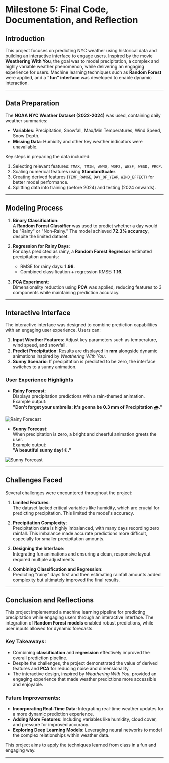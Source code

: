 # Milestone 5: Final Code, Documentation, and Reflection

## Introduction  
This project focuses on predicting NYC weather using historical data and building an interactive interface to engage users. Inspired by the movie **Weathering With You**, the goal was to model precipitation, a complex and highly variable weather phenomenon, while delivering an engaging experience for users. Machine learning techniques such as **Random Forest** were applied, and a **"fun" interface** was developed to enable dynamic interaction.

---

## Data Preparation  

The **NOAA NYC Weather Dataset (2022-2024)** was used, containing daily weather summaries:  
- **Variables**: Precipitation, Snowfall, Max/Min Temperatures, Wind Speed, Snow Depth.  
- **Missing Data**: Humidity and other key weather indicators were unavailable.

Key steps in preparing the data included:  
1. Selecting relevant features: `TMAX, TMIN, AWND, WDF2, WESF, WESD, PRCP`.  
2. Scaling numerical features using **StandardScaler**.  
3. Creating derived features (`TEMP_RANGE`, `DAY_OF_YEAR`, `WIND_EFFECT`) for better model performance.  
4. Splitting data into training (before 2024) and testing (2024 onwards).  

---

## Modeling Process  

1. **Binary Classification**:  
   A **Random Forest Classifier** was used to predict whether a day would be "Rainy" or "Non-Rainy." The model achieved **72.3% accuracy**, despite the limited dataset.  

2. **Regression for Rainy Days**:  
   For days predicted as rainy, a **Random Forest Regressor** estimated precipitation amounts:  
   - RMSE for rainy days: **1.98**.  
   - Combined classification + regression RMSE: **1.16**.  

3. **PCA Experiment**:  
   Dimensionality reduction using **PCA** was applied, reducing features to 3 components while maintaining prediction accuracy.

---

## Interactive Interface  

The interactive interface was designed to combine prediction capabilities with an engaging user experience. Users can:  
1. **Input Weather Features**: Adjust key parameters such as temperature, wind speed, and snowfall.  
2. **Predict Precipitation**: Results are displayed in **mm** alongside dynamic animations inspired by *Weathering With You*.  
3. **Sunny Scenario**: If precipitation is predicted to be zero, the interface switches to a sunny animation.

### User Experience Highlights  

- **Rainy Forecast**:  
   Displays precipitation predictions with a rain-themed animation.  
   Example output:  
   **"Don't forget your umbrella: it's gonna be 0.3 mm of Precipitation 🌧️."**  

![Rainy Forecast](./imgs/rainy.png.png)

- **Sunny Forecast**:  
   When precipitation is zero, a bright and cheerful animation greets the user.  
   Example output:  
   **"A beautiful sunny day!☀️."**  

![Sunny Forecast](./imgs/sunny.png.png)

---

## Challenges Faced  

Several challenges were encountered throughout the project:  
1. **Limited Features**:  
   The dataset lacked critical variables like humidity, which are crucial for predicting precipitation. This limited the model's accuracy.  

2. **Precipitation Complexity**:  
   Precipitation data is highly imbalanced, with many days recording zero rainfall. This imbalance made accurate predictions more difficult, especially for smaller precipitation amounts.  

3. **Designing the Interface**:  
   Integrating fun animations and ensuring a clean, responsive layout required multiple adjustments.

4. **Combining Classification and Regression**:  
   Predicting "rainy" days first and then estimating rainfall amounts added complexity but ultimately improved the final results.

---

## Conclusion and Reflections  

This project implemented a machine learning pipeline for predicting precipitation while engaging users through an interactive interface. The integration of **Random Forest models** enabled robust predictions, while user inputs allowed for dynamic forecasts.  

### Key Takeaways:  
- Combining **classification** and **regression** effectively improved the overall prediction pipeline.  
- Despite the challenges, the project demonstrated the value of derived features and **PCA** for reducing noise and dimensionality.  
- The interactive design, inspired by *Weathering With You*, provided an engaging experience that made weather predictions more accessible and enjoyable.  

### Future Improvements:  
- **Incorporating Real-Time Data**: Integrating real-time weather updates for a more dynamic prediction experience.  
- **Adding More Features**: Including variables like humidity, cloud cover, and pressure for improved accuracy.  
- **Exploring Deep Learning Models**: Leveraging neural networks to model the complex relationships within weather data.  

This project aims to apply the techniques learned from class in a fun and engaging way.

---